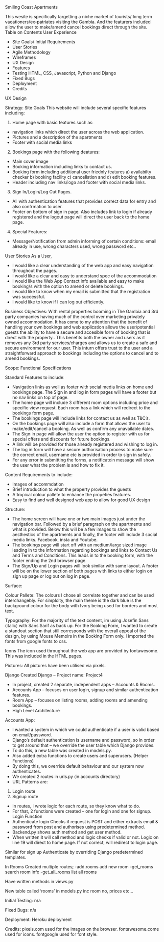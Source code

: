 Smiling Coast Apartments
 
This wesite is specifically targetting a niche market of tourists/ long term vacationers/ex-patriates visiting the Gambia. And the featurers included allow the user to make/amend cancel bookings direct through the site. 
Table on Contents
User Experience
-	Site Goals/ Initial Requirements
-	User Stories
-	Agile Methodology
-	Wireframes
-	UX Design
-	Features
-	Testing HTML, CSS, Javascript, Python and Django
-	Fixed Bugs
-	Deployment
-	Credits

UX Design 

Strategy: 
Site Goals
This website will include several specific features including: 
1)	Home page with basic features such as: 
-	navigation links which direct the user across the web application. 
-	Pictures and a description of the apartments 
-	Footer with social media links 
2)	Bookings page with the following deatures: 
-	Main cover image
-	Booking information including links to contact us. 
-	Booking form including additional user friednly features a) availabilty checker b)  booking facility c) cancellation and d) edit booking features. 
-	Header including nav links/logo and footer with social media links. 
3)	Sign In/Login/Log Out Pages.  
-	All with authentication features that provides correct data for entry and also confrmation to user. 
-	Footer on bottom of sign in page. Also includes link to login if already registered and the logout page will direct the user back to the home page. 
4)	Special Features: 
-	Message/Notification from admin informing of certain conditions: email already in use, wrong characters used, wrong password etc.. 

User Stories
As a User, 
-	I would like a clear understanding of the web app and easy navigation throughout the pages. 
-	I would like a clear and easy to understand spec of the accommodation
-	I would like the Web App Contact info available and easy to make booking/s with the option to amend or delete bookings.  
-	 I would like to know when my email is submitted that the registration was successful. 
-	I would like to know if I can log out efficiently. 

Business Objectives: 
With rental properties booming in The Gambia and 3rd party companies having much of the control over marketing privately owned accommodation. It has come to my attention that the benefit of handling your own bookings and web application allows the user/potential guests the ability to have a secure and accesible form of booking that is direct with the property.. This benefits both the owner and users as it removes any 3rd party services/charges and allows us to create a safe and secure environment for our user. 
This inturn offers trust to the user and a straightforward approach to bookings including the options to cancel and to amend bookings. 

Scope:
Functional Specifications

Standard Features to include: 
-	Navigation links as well as footer with social media links on home and bookings page. The Sign in and log in form pages will have a footer but no nav links on top of page. 
-   The home page will include 3 different room options including price and specific view request. Each room has a link which will redirect to the bookings form page. 
-	The bookings page will include links for contact us as well as T&C’s. 
-	On the bookings page will also include a form that allows the user to make/edit/cancel a booking. As well as confirm any unavailable dates. 
-	The Sign in page will allow the user the option to register with us for special offers and discounts for future bookings. 
-	A link will be provided for those already registered and wishing to log in. 
-	The log in form will have a secure authorisation process to make sure the correct email, username etc is provided in order to sign in safely. 
-	For any error in submitting the forms, a notificatoin message will show the user what the problem is and how to fix it. 

Content Requirements to include:  
-	Images of accommdation
-	Brief introduction to what the property provides the guests
-	A tropical colour pallete to enhance the propeties features. 
-	Easy to find and well designed web app to allow for good UX design

Structure: 
-	The home screen will have one or two main images just under the navigation bar. Followed by a brief paragraph on the apartments and what is provided. Below this will be a few images to show the aesthestics of the apartments and finally, the footer will include 3 social media links. Facebook, insta and Youtube.  
-	The bookings page will start off with an medium/large sized image leading in to the information regarding bookings and links to Contact Us and Terms and Conditions. This leads in to the booking form, with the footer ending the 2nd browser page. 
-	The Sign/Up and Login pages will look similar with same layout. A footer will be on the lower section of both pages with links to either login on sign up page or log out on log in page. 


Surface: 

Colour Pallete:
The colours I chose all correlate together and can be used interchangebly. For simplcity, the main theme is the dark blue is the background colour for the body with Ivory being used for borders and most text. 



Typography: 
For the majority of the text content, im using Josefin Sans (italic) with Sans Sarif as back up. For the Booking Form, I wanted to create a standout section that still corresponds with the overall appeal of the design, by using Mouse Memoirs in the Booking Form only. 
I imported the fonts from google fonts to css. 

Icons
The icon used throughout the web app are provided by fontawesome. This was included in the HTML pages. 

Pictures: 
All pictures have been utilised via pixels.

Django 
Created Django – Project name: Project4 
-	In project, created 2 separate, independent apps – Accounts & Rooms. 
-	Accounts App – focuses on user login, signup and similar authentication features. 
-	Room App – focuses on listing rooms, adding rooms and amending bookings. 
-	High Level Architecture

Accounts App: 
-	I wanted a system in which we could authenticate if a user is valid based on email/password. 
-	Django’s default authentication is username and password, so in order to get around that – we override the user table which Django provides. 
-	To do this, a new table was created in models.py. 
-	Also added extra functions to create users and superusers. (Helper Functions) 
-	By doing this, we override default behaviour and our system now authenticates. 
-	We created 2 routes in urls.py (in accounts directory)
-	URL Patterns are: 
1)	Login route
2)	Signup route
-	In routes, I wrote logic for each route, so they know what to do. 
-	For that, 2 functions were created – one for login and one for signup. 
Login Function 
-	Authenticate login Checks if request is POST and either extracts email & password from post and authorises using predetermined method. 
-	Backend.py shows auth method and get user method.  
-	When written it will call method and logic checks if valid or not. 
Logic on line 19 will direct to home page. If not correct, will redirect to login page. 

Similar for sign up 
Authenticate by overriding Django predetermined templates. 

In Rooms
Created multiple routes;
-add.rooms		add new room
-get_rooms		search room info
-get_all_rooms		list all rooms

Have written methods in views.py

New table called ‘rooms’ in models.py inc room no, prices etc…

Initial Testing: 
n/a


Fixed Bugs: 
n/a


Deployment: 
Heroku deployment 


Credits:
pixels.com used for the images on the browser. 
fontawesome.come used for icons. 
fontgoogle used for font style.